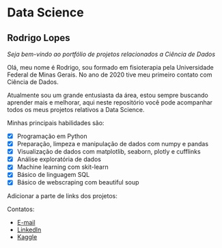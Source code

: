 # Data Science

## Rodrigo Lopes

_Seja bem-vindo ao portfólio de projetos relacionados a Ciência de Dados_

Olá, meu nome é Rodrigo, sou formado em fisioterapia pela Universidade Federal de Minas Gerais. No ano de 2020 tive meu primeiro contato com Ciência de Dados.

Atualmente sou um grande entusiasta da área, estou sempre buscando aprender mais e melhorar, aqui neste repositório você pode acompanhar todos os meus projetos relativos a Data Science.

Minhas principais habilidades são:

- [x] Programação em Python
- [x] Preparação, limpeza e manipulação de dados com numpy e pandas
- [x] Visualização de dados com matplotlib, seaborn, plotly e cufflinks
- [x] Análise exploratória de dados
- [x] Machine learning com skit-learn
- [x] Básico de linguagem SQL
- [x] Básico de webscraping com beautiful soup

Adicionar a parte de links dos projetos:

Contatos:
- [E-mail](rodrigolopes_07@hotmail.com)
- [LinkedIn](www.linkedin.com/in/rodrigo-lopes-0aa31685)
- [Kaggle](https://www.kaggle.com/rolancerlaux)
